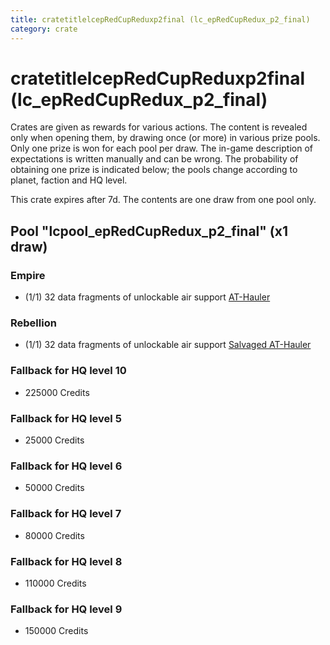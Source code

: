 ```yaml
---
title: cratetitlelcepRedCupReduxp2final (lc_epRedCupRedux_p2_final)
category: crate
---
```


# cratetitlelcepRedCupReduxp2final (lc_epRedCupRedux_p2_final)

Crates are given as rewards for various actions. The content is revealed only when opening them, by drawing once (or more) in various prize pools. Only one prize is won for each pool per draw. The in-game description of expectations is written manually and can be wrong. The probability of obtaining one prize is indicated below; the pools change according to planet, faction and HQ level.

This crate expires after 7d. The contents are one draw from one pool only.

## Pool "lcpool_epRedCupRedux_p2_final" (x1 draw)

### Empire

  * (1/1) 32 data fragments of unlockable air support [AT-Hauler](EmpireHauler)

### Rebellion

  * (1/1) 32 data fragments of unlockable air support [Salvaged AT-Hauler](RebelHauler)

### Fallback for HQ level 10

  * 225000 Credits

### Fallback for HQ level 5

  * 25000 Credits

### Fallback for HQ level 6

  * 50000 Credits

### Fallback for HQ level 7

  * 80000 Credits

### Fallback for HQ level 8

  * 110000 Credits

### Fallback for HQ level 9

  * 150000 Credits